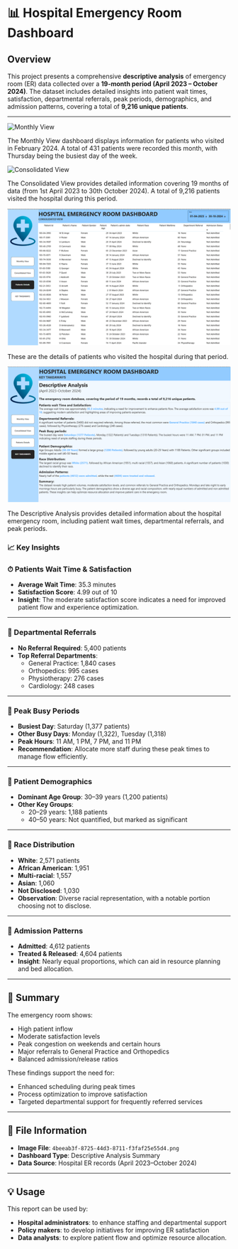 # 📊 Hospital Emergency Room Dashboard

## Overview

This project presents a comprehensive **descriptive analysis** of emergency room (ER) data collected over a **19-month period (April 2023 – October 2024)**. The dataset includes detailed insights into patient wait times, satisfaction, departmental referrals, peak periods, demographics, and admission patterns, covering a total of **9,216 unique patients**.

---

![Monthly View](<Hospital 1-1.png>)

<!-- img 1 statement --> The Monthly View dashboard displays information for patients who visited in February 2024. A total of 431 patients were recorded this month, with Thursday being the busiest day of the week.

<br>

![Consolidated View](<Hospital 2-2.png>)

<!-- img 2 statement --> The Consolidated View provides detailed information covering 19 months of data (from 1st April 2023 to 30th October 2024). A total of 9,216 patients visited the hospital during this period.

<br>

![Patients Details](<hospital 3.png>)

<!-- img 3 statement --> These are the details of patients who visited the hospital during that period.

<br>

![Descriptive Analysis](<Hospital 4.png>)

<!-- img 4 statement --> The Descriptive Analysis provides detailed information about the hospital emergency room, including patient wait times, departmental referrals, and peak periods.

<br>

### 📈 Key Insights

### ⏱ Patients Wait Time & Satisfaction

- **Average Wait Time**: 35.3 minutes
- **Satisfaction Score**: 4.99 out of 10
- **Insight**: The moderate satisfaction score indicates a need for improved patient flow and experience optimization.

---

### 🏥 Departmental Referrals

- **No Referral Required**: 5,400 patients
- **Top Referral Departments**:
  - General Practice: 1,840 cases
  - Orthopedics: 995 cases
  - Physiotherapy: 276 cases
  - Cardiology: 248 cases

---

### 📅 Peak Busy Periods

- **Busiest Day**: Saturday (1,377 patients)
- **Other Busy Days**: Monday (1,322), Tuesday (1,318)
- **Peak Hours**: 11 AM, 1 PM, 7 PM, and 11 PM
- **Recommendation**: Allocate more staff during these peak times to manage flow efficiently.

---

### 👥 Patient Demographics

- **Dominant Age Group**: 30–39 years (1,200 patients)
- **Other Key Groups**:
  - 20–29 years: 1,188 patients
  - 40–50 years: Not quantified, but marked as significant

---

### 🧬 Race Distribution

- **White**: 2,571 patients
- **African American**: 1,951
- **Multi-racial**: 1,557
- **Asian**: 1,060
- **Not Disclosed**: 1,030
- **Observation**: Diverse racial representation, with a notable portion choosing not to disclose.

---

### 🛌 Admission Patterns

- **Admitted**: 4,612 patients
- **Treated & Released**: 4,604 patients
- **Insight**: Nearly equal proportions, which can aid in resource planning and bed allocation.

---

## 🧾 Summary

The emergency room shows:

- High patient inflow
- Moderate satisfaction levels
- Peak congestion on weekends and certain hours
- Major referrals to General Practice and Orthopedics
- Balanced admission/release ratios

These findings support the need for:

- Enhanced scheduling during peak times
- Process optimization to improve satisfaction
- Targeted departmental support for frequently referred services

---

## 📂 File Information

- **Image File**: `4beeab3f-8725-44d3-8711-f3faf25e55d4.png`
- **Dashboard Type**: Descriptive Analysis Summary
- **Data Source**: Hospital ER records (April 2023–October 2024)

---

## 💡 Usage

This report can be used by:

- **Hospital administrators**: to enhance staffing and departmental support
- **Policy makers**: to develop initiatives for improving ER satisfaction
- **Data analysts**: to explore patient flow and optimize resource allocation.
